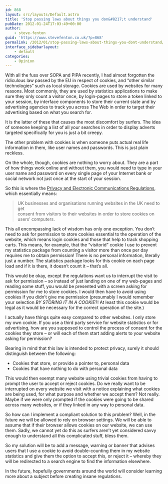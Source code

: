 ```yaml
---
id: 868
layout: src/layouts/Default.astro
title: 'Stop passing laws about things you don&#8217;t understand'
pubDate: 2012-01-24T17:03:49+00:00
author:
    - steve-fenton
guid: 'https://www.stevefenton.co.uk/?p=868'
permalink: /2012/01/stop-passing-laws-about-things-you-dont-understand/
interface_sidebarlayout:
    - default
categories:
    - Opinion
---
```


With all the fuss over SOPA and PIPA recently, I had almost forgotten the ridiculous law passed by the EU in respect of cookies, and “other similar technologies” such as local storage. Cookies are used by websites for many reasons. Most commonly, they are used by statistics applications to make sure they only count a visitor once, by login-pages to store a token linked to your session, by interface components to store their current state and by advertising agencies to track you across The Web in order to target their advertising based on what you search for.

It is the latter of these that causes the most discomfort by surfers. The idea of someone keeping a list of all your searches in order to display adverts targeted specifically for you is just a bit creepy.

The other problem with cookies is when someone puts actual real life information in them, like user names and passwords. This is just plain reckless.

On the whole, though, cookies are nothing to worry about. They are a part of how things work online and without them, you would need to type in your user name and password on every single page of your Internet bank or social network not just once at the start of your session.

So this is where the [Privacy and Electronic Communications Regulations](http://www.legislation.gov.uk/uksi/2011/1208/pdfs/uksi_20111208_en.pdf), which essentially means:

> UK businesses and organisations running websites in the UK need to get  
> consent from visitors to their websites in order to store cookies on  
> users’ computers.

This all encompassing lack of wisdom has only one exception. You don’t need to ask for permission to store cookies essential to the operation of the website, which means login cookies and those that help to track shopping carts. This means, for example, that the “visitorid” cookie I use to prevent my statistics package from counting a visitor more than once per day requires me to obtain permission! There is no personal information, literally just a number. The statistics package looks for this cookie on each page load and if it is there, it doesn’t count it – that’s all.

This would be okay, except the regulations want us to interrupt the visit to ask for permission – so instead of just landing on one of my web-pages and reading some stuff, you would be presented with a screen asking for permission for me to store cookies. I would then have to avoid using cookies if you didn’t give me permission (presumably I would remember your selection *BY STORING IT IN A COOKIE*?! At least this cookie would be legal as it would be necessary for the correct operation of the site.)

I actually have things quite easy compared to other websites. I only store my own cookie. If you use a third party service for website statistics or for advertising, how are you supposed to control the process of consent for the cookies they store – or will each of them start adding alerts to your website asking for permission?

Bearing in mind that this law is intended to protect privacy, surely it should distinguish between the following:

- Cookies that store, or provide a pointer to, personal data
- Cookies that have nothing to do with personal data

This would then exempt many website using trivial cookies from having to prompt the user to accept or reject cookies. Do we really want to be interrupted on every website we visit with a notice explaining what cookies are being used, for what purpose and whether we accept them? Not really. Maybe if we were only prompted if the cookies were going to be shared across many websites, or if they linked in any way to personal data.

So how can I implement a compliant solution to this problem? Well, in the future we will be allowed to rely on browser settings. We will be able to assume that if their browser allows cookies on our website, we can use them. Sadly, we cannot yet do this as surfers aren’t yet considered savvy enough to understand all this complicated stuff, bless them.

So my solution will be to add a message, warning or banner that advises users that I use a cookie to avoid double-counting them in my website statistics and give them the option to accept this, or reject it – whereby they will be redirected to a search engine to find the information elsewhere.

In the future, hopefully governments around the world will consider learning more about a subject before creating insane regulations.
